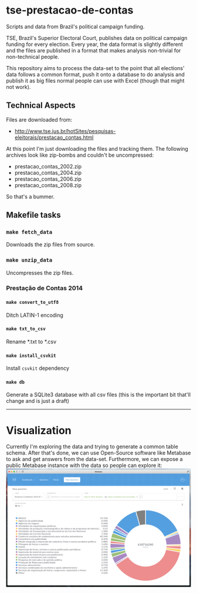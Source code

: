 # tse-prestacao-de-contas
Scripts and data from Brazil's political campaign funding.

TSE, Brazil's Superior Electoral Court, publishes data on political campaign
funding for every election. Every year, the data format is slightly different
and the files are published in a format that makes analysis non-trivial for
non-technical people.

This repository aims to process the data-set to the point that all elections'
data follows a common format, push it onto a database to do analysis and
publish it as big files normal people can use with Excel (though that might not
work).

## Technical Aspects
Files are downloaded from:
- http://www.tse.jus.br/hotSites/pesquisas-eleitorais/prestacao_contas.html

At this point I'm just downloading the files and tracking them. The following
archives look like zip-bombs and couldn't be uncompressed:

- prestacao_contas_2002.zip
- prestacao_contas_2004.zip
- prestacao_contas_2006.zip
- prestacao_contas_2008.zip

So that's a bummer.

## Makefile tasks
### `make fetch_data`
Downloads the zip files from source.

### `make unzip_data`
Uncompresses the zip files.

### Prestação de Contas 2014
#### `make convert_to_utf8`
Ditch LATIN-1 encoding

#### `make txt_to_csv`
Rename \*.txt to \*.csv

#### `make install_csvkit`
Install `csvkit` dependency

#### `make db`
Generate a SQLite3 database with all csv files (this is the important bit
that'll change and is just a draft)

- - -

# Visualization
Currently I'm exploring the data and trying to generate a common table schema.
After that's done, we can use Open-Source software like Metabase to ask and get
answers from the data-set. Furthermore, we can expose a public Metabase instance
with the data so people can explore it:
![](/metabase-screenshot.png)
